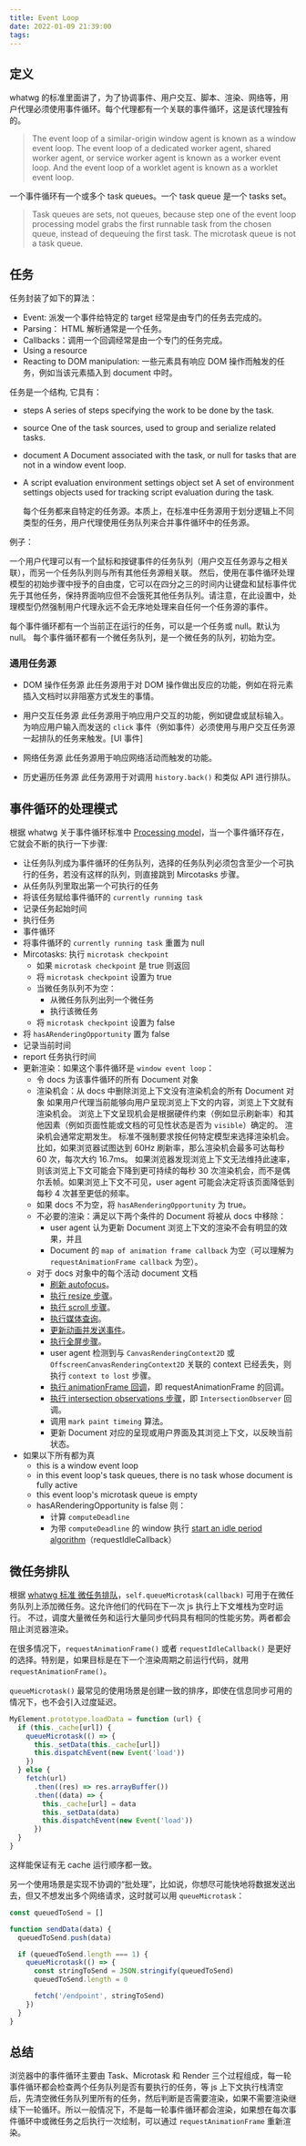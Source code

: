 ```yaml
---
title: Event Loop
date: 2022-01-09 21:39:00
tags:
---
```


## 定义

whatwg 的标准里面讲了，为了协调事件、用户交互、脚本、渲染、网络等，用户代理必须使用事件循环。每个代理都有一个关联的事件循环，这是该代理独有的。

> The event loop of a similar-origin window agent is known as a window event loop. The event loop of a dedicated worker agent, shared worker agent, or service worker agent is known as a worker event loop. And the event loop of a worklet agent is known as a worklet event loop.

一个事件循环有一个或多个 task queues。一个 task queue 是一个 tasks set。

> Task queues are sets, not queues, because step one of the event loop processing model grabs the first runnable task from the chosen queue, instead of dequeuing the first task.
> The microtask queue is not a task queue.

## 任务

任务封装了如下的算法：

- Event: 派发一个事件给特定的 target 经常是由专门的任务去完成的。
- Parsing： HTML 解析通常是一个任务。
- Callbacks：调用一个回调经常是由一个专门的任务完成。
- Using a resource
- Reacting to DOM manipulation: 一些元素具有响应 DOM 操作而触发的任务，例如当该元素插入到 document 中时。

任务是一个结构, 它具有：

- steps
  A series of steps specifying the work to be done by the task.
- source
  One of the task sources, used to group and serialize related tasks.
- document
  A Document associated with the task, or null for tasks that are not in a window event loop.
- A script evaluation environment settings object set
  A set of environment settings objects used for tracking script evaluation during the task.

  每个任务都来自特定的任务源。本质上，在标准中任务源用于划分逻辑上不同类型的任务，用户代理使用任务队列来合并事件循环中的任务源。

例子：

一个用户代理可以有一个鼠标和按键事件的任务队列（用户交互任务源与之相关联），而另一个任务队列则与所有其他任务源相关联。 然后，使用在事件循环处理模型的初始步骤中授予的自由度，它可以在四分之三的时间内让键盘和鼠标事件优先于其他任务，保持界面响应但不会饿死其他任务队列。请注意，在此设置中，处理模型仍然强制用户代理永远不会无序地处理来自任何一个任务源的事件。

每个事件循环都有一个当前正在运行的任务，可以是一个任务或 null。默认为 null。
每个事件循环都有一个微任务队列，是一个微任务的队列，初始为空。

### 通用任务源

- DOM 操作任务源
  此任务源用于对 DOM 操作做出反应的功能，例如在将元素插入文档时以非阻塞方式发生的事情。

- 用户交互任务源
  此任务源用于响应用户交互的功能，例如键盘或鼠标输入。
  为响应用户输入而发送的 `click` 事件（例如事件）必须使用与用户交互任务源一起排队的任务来触发。[UI 事件]

- 网络任务源
  此任务源用于响应网络活动而触发的功能。

- 历史遍历任务源
  此任务源用于对调用 `history.back()` 和类似 API 进行排队。

## 事件循环的处理模式

根据 whatwg 关于事件循环标准中 [Processing model](https://html.spec.whatwg.org/multipage/webappapis.html#event-loop-processing-model)，当一个事件循环存在，它就会不断的执行一下步骤:

- 让任务队列成为事件循环的任务队列，选择的任务队列必须包含至少一个可执行的任务，若没有这样的队列，则直接跳到 Mircotasks 步骤。
- 从任务队列里取出第一个可执行的任务
- 将该任务赋给事件循环的 `currently running task`
- 记录任务起始时间
- 执行任务
- 事件循环
- 将事件循环的 `currently running task` 重置为 null
- Mircotasks: 执行 `microtask checkpoint`
  - 如果 `microtask checkpoint` 是 true 则返回
  - 将 `microtask checkpoint` 设置为 true
  - 当微任务队列不为空：
    - 从微任务队列出列一个微任务
    - 执行该微任务
  - 将 `microtask checkpoint` 设置为 false
- 将 `hasARenderingOpportunity` 置为 false
- 记录当前时间
- report 任务执行时间
- 更新渲染：如果这个事件循环是 `window event loop`：
  - 令 docs 为该事件循环的所有 Document 对象
  - 渲染机会：从 docs 中删除浏览上下文没有渲染机会的所有 Document 对象
    如果用户代理当前能够向用户呈现浏览上下文的内容，浏览上下文就有渲染机会。
    浏览上下文呈现机会是根据硬件约束（例如显示刷新率）和其他因素（例如页面性能或文档的可见性状态是否为 `visible`）确定的。
    渲染机会通常定期发生。
    标准不强制要求按任何特定模型来选择渲染机会。比如，如果浏览器试图达到 60Hz 刷新率，那么渲染机会最多可达每秒 60 次，每次大约 16.7ms。
    如果浏览器发现浏览上下文无法维持此速率，则该浏览上下文可能会下降到更可持续的每秒 30 次渲染机会，而不是偶尔丢帧。如果浏览上下文不可见，user agent 可能会决定将该页面降低到每秒 4 次甚至更低的频率。
  - 如果 docs 不为空，将 `hasARenderingOpportunity` 为 true。
  - 不必要的渲染：满足以下两个条件的 Document 将被从 docs 中移除：
    - user agent 认为更新 Document 浏览上下文的渲染不会有明显的效果，并且
    - Document 的 `map of animation frame callback` 为空（可以理解为 `requestAnimationFrame callback` 为空）。
  - 对于 docs 对象中的每个活动 document 文档
    - [刷新 autofocus](https://html.spec.whatwg.org/multipage/interaction.html#flush-autofocus-candidates)。
    - [执行 resize 步骤](https://drafts.csswg.org/cssom-view/#run-the-resize-steps)。
    - [执行 scroll 步骤](https://drafts.csswg.org/cssom-view/#run-the-scroll-steps)。
    - [执行媒体查询](https://drafts.csswg.org/cssom-view/#evaluate-media-queries-and-report-changes)。
    - [更新动画并发送事件](https://drafts.csswg.org/web-animations/#update-animations-and-send-events)。
    - [执行全屏步骤](https://fullscreen.spec.whatwg.org/#run-the-fullscreen-steps)。
    - user agent 检测到与 `CanvasRenderingContext2D` 或 `OffscreenCanvasRenderingContext2D` 关联的 context 已经丢失，则执行 `context to lost` 步骤。
    - [执行 animationFrame 回调](https://html.spec.whatwg.org/multipage/imagebitmap-and-animations.html#run-the-animation-frame-callbacks)，即 requestAnimationFrame 的回调。
    - [执行 intersection observations 步骤](https://w3c.github.io/IntersectionObserver/#run-the-update-intersection-observations-steps)，即 `IntersectionObserver` 回调。
    - 调用 `mark paint timeing` 算法。
    - 更新 Document 对应的呈现或用户界面及其浏览上下文，以反映当前状态。
- 如果以下所有都为真
  - this is a window event loop
  - in this event loop's task queues, there is no task whose document is fully active
  - this event loop's microtask queue is empty
  - hasARenderingOpportunity is false
    则：
    - 计算 `computeDeadline`
    - 为带 `computeDeadline` 的 window 执行 [start an idle period algorithm](https://w3c.github.io/requestidlecallback/#start-an-idle-period-algorithm)（requestIdleCallback）

## 微任务排队

根据 [whatwg 标准 微任务排队](https://html.spec.whatwg.org/multipage/timers-and-user-prompts.html#microtask-queuing)，`self.queueMicrotask(callback)` 可用于在微任务队列上添加微任务。这允许他们的代码在下一次 js 执行上下文堆栈为空时运行。 不过，调度大量微任务和运行大量同步代码具有相同的性能劣势。两者都会阻止浏览器渲染。

在很多情况下，`requestAnimationFrame()` 或者 `requestIdleCallback()` 是更好的选择。特别是，如果目标是在下一个渲染周期之前运行代码，就用 `requestAnimationFrame()`。

`queueMicrotask()` 最常见的使用场景是创建一致的排序，即使在信息同步可用的情况下，也不会引入过度延迟。

```js
MyElement.prototype.loadData = function (url) {
  if (this._cache[url]) {
    queueMicrotask(() => {
      this._setData(this._cache[url])
      this.dispatchEvent(new Event('load'))
    })
  } else {
    fetch(url)
      .then((res) => res.arrayBuffer())
      .then((data) => {
        this._cache[url] = data
        this._setData(data)
        this.dispatchEvent(new Event('load'))
      })
  }
}
```

这样能保证有无 cache 运行顺序都一致。

另一个使用场景是实现不协调的“批处理”，比如说，你想尽可能快地将数据发送出去，但又不想发出多个网络请求，这时就可以用 `queueMicrotask`：

```js
const queuedToSend = []

function sendData(data) {
  queuedToSend.push(data)

  if (queuedToSend.length === 1) {
    queueMicrotask(() => {
      const stringToSend = JSON.stringify(queuedToSend)
      queuedToSend.length = 0

      fetch('/endpoint', stringToSend)
    })
  }
}
```

## 总结

浏览器中的事件循环主要由 Task、Microtask 和 Render 三个过程组成，每一轮事件循环都会检查两个任务队列是否有要执行的任务，等 js 上下文执行栈清空后，先清空微任务队列里所有的任务，然后判断是否需要渲染，如果不需要渲染继续下一轮循环。所以一般情况下，不是每一轮事件循环都会渲染，如果想在每次事件循环中或微任务之后执行一次绘制，可以通过 `requestAnimationFrame` 重新渲染。
